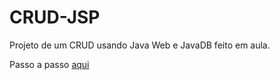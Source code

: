 # CRUD-JSP
 Projeto de um CRUD usando Java Web e JavaDB feito em aula.
 
 Passo a passo [aqui](https://agate-cemetery-ae2.notion.site/ATIVIDADE-JSP-343cf2342f6d4f4385e3d21fe450dba9)
